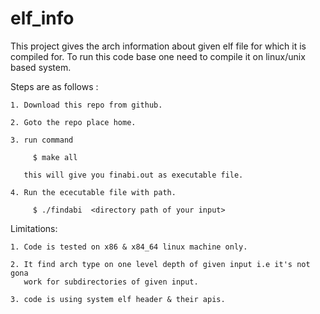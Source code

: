 # elf_info
This project gives the arch information about given elf file for which it is compiled for.
To run this code base one need to compile it on linux/unix based system.
 
Steps are as follows :

	1. Download this repo from github.
	
	2. Goto the repo place home.
	
	3. run command 
	
		 $ make all
		 
	   this will give you finabi.out as executable file.
	   
	4. Run the ececutable file with path.
	
		 $ ./findabi  <directory path of your input>
		 
	
Limitations:

	1. Code is tested on x86 & x84_64 linux machine only.
	
	2. It find arch type on one level depth of given input i.e it's not gona	
	   work for subdirectories of given input.
	   
	3. code is using system elf header & their apis.
	
